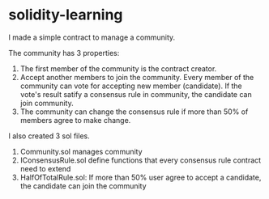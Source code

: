 # solidity-learning

I made a simple contract to manage a community.

The community has 3 properties:
1. The first member of the community is the contract creator.
2. Accept another members to join the community. Every member of the community can vote for accepting new member (candidate). If the vote's result satify a consensus rule in community, the candidate can join community.
3. The community can change the consensus rule if more than 50% of members agree to make change.

I also created 3 sol files.
1. Community.sol manages community
2. IConsensusRule.sol define functions that every consensus rule contract need to extend
3. HalfOfTotalRule.sol: If more than 50% user agree to accept a candidate, the candidate can join the community
